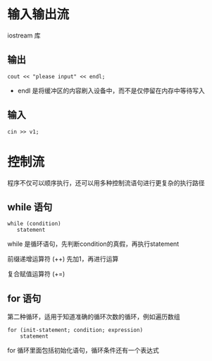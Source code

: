 # 输入输出流
iostream 库
## 输出
    cout << "please input" << endl;
- endl 是将缓冲区的内容刷入设备中，而不是仅停留在内存中等待写入
## 输入
    cin >> v1;
# 控制流
程序不仅可以顺序执行，还可以用多种控制流语句进行更复杂的执行路径
## while 语句
    while (condition)
       statement
while 是循环语句，先判断condition的真假，再执行statement

前缀递增运算符 (++) 先加1，再进行运算

复合赋值运算符 (+=) 
## for 语句
第二种循环，适用于知道准确的循环次数的循环，例如遍历数组

    for (init-statement; condition; expression)
        statement
for 循环里面包括初始化语句，循环条件还有一个表达式


